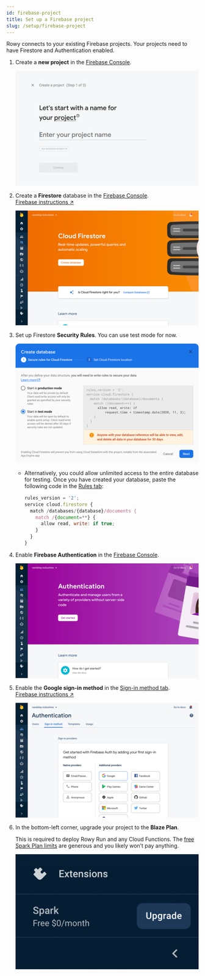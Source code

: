 ```yaml
---
id: firebase-project
title: Set up a Firebase project
slug: /setup/firebase-project
---
```


Rowy connects to your existing Firebase projects. Your projects need to have
Firestore and Authentication enabled.

1. Create a **new project** in the
   [Firebase Console](https://console.firebase.google.com/).

   ![Screenshot of Firebase project creation UI](./assets/create-firebase-project.png)

2. Create a **Firestore** database in the
   [Firebase Console](https://console.firebase.google.com/project/_/firestore).  
   [Firebase instructions&nbsp;&UpperRightArrow;](https://firebase.google.com/docs/firestore/quickstart#create)

   ![Screenshot of Firestore UI](./assets/enable-firestore.png)

3. Set up Firestore **Security Rules**. You can use test mode for now.

   ![Screenshot of Firestore database creation UI](./assets/create-database.png)

   - Alternatively, you could allow unlimited access to the entire database for
     testing. Once you have created your database, paste the following code in
     the
     [Rules tab](https://console.firebase.google.com/project/_/firestore/rules):

     ```js
     rules_version = '2';
     service cloud.firestore {
       match /databases/{database}/documents {
         match /{document=**} {
           allow read, write: if true;
         }
       }
     }
     ```

4. Enable **Firebase Authentication** in the
   [Firebase Console](https://console.firebase.google.com/project/_/authentication).

   ![Screenshot of Firebase Auth UI](./assets/enable-auth.png)

5. Enable the **Google sign-in method** in the
   [Sign-in method tab](https://console.firebase.google.com/project/_/authentication/providers).  
   [Firebase instructions&nbsp;&UpperRightArrow;](https://firebase.google.com/docs/auth/web/google-signin)

   ![Screenshot of Firebase Auth UI](./assets/enable-google-sign-in.png)

6. In the bottom-left corner, upgrade your project to the **Blaze Plan**.

   This is required to deploy Rowy Run and any Cloud Functions. The
   [free Spark Plan limits](https://firebase.google.com/pricing) are generous
   and you likely won’t pay anything.

   ![Screenshot of Firebase billing button](./assets/firebase-billing.png)
